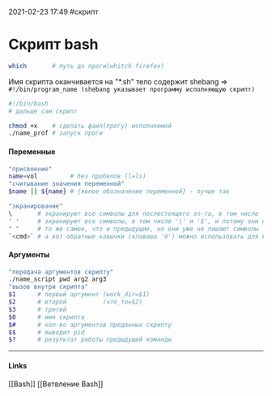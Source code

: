 2021-02-23 17:49
#скрипт
# Скрипт bash
```bash
which 		# путь до проги(whitch firefox)
```
Имя скрипта оканчивается на "*.sh" тело содержит  shebang =>
`#!/bin/program_name (shebang указывает программу исполняющую скрипт)`
```bash
#!/bin/bash   
# дальше сам скрипт
```
```bash
chmod +x 	# сделать фаил(прогу) исполняемой
./name_prof # запуск проги
```
#### Переменные
```bash
"присвоение"
name=vol		 # без пробелов (l=ls)
"считывание значения переменной"
$name || ${name} # {явное обозначение переменной} - лучше так

"экранирование"
\	 	# экранируют все символы для послестоящего эл-та, в том числе '\' и '$', и потому они не являются внутри них специальными символами.
' '	 	# экранируют все символы, в том числе '\' и '$', и потому они не являются внутри них специальными символами.
" "  	# то же самое, что и предыдущие, но они уже не лишают символы '\' и '$' своего мета-значения - с помощью backslash-а можно экранировать остальные символы, а также и сам backslash, например, в escape-последовательностях (\n -- новая строка, \t -- табуляция, \r -- если не ошибаюсь, возврат каретки и т.д.). Доллар можно использовать для вывода переменных.
`<cmd>` # а вот обратные кавычки (клавиша 'ё') можно использовать для вывода результатов команд, где <cmd> -- это команда со всеми своими аргументами. Тоже не экранируются двойными кавычками.
```
#### Аргументы
```bash
"передача аргументов скрипту"
./name_script pwd arg2 arg3
"вызов внутри скрипта"
$1		# первый аргумент (work_dir=$1)   
$2		# второй		  (что_то=$2)
$3		# третий
$0		# имя скрипта
$#		# кол-во аргументов преданных скрипту
$$ 		# выводит pid
$?		# результат работы предыдущей команды
```
_____________
#### Links
[[Bash]] [[Ветвление Bash]]